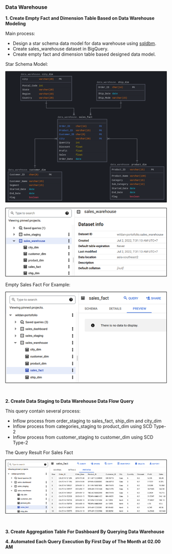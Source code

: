 ### Data Warehouse

  **1. Create Empty Fact and Dimension Table Based on Data Warehouse Modeling**
   
  Main process: 
   - Design a star schema data model for data warehouse using [sqldbm](https://app.sqldbm.com). 
   - Create sales_warehouse dataset in BigQuery.
   - Create empty fact and dimension table based designed data model.
    
  Star Schema Model:  

  <p align="center">
      <img src="images/data_warehouse_design.png" style="border: 1px solid black" alt="Data Staging Design" >
  </p>
     
  <p align="center">
      <img src="images/dataset_warehouse.png" style="border: 1px solid black" alt="Data Staging Design" >
  </p>

  Empty Sales Fact For Example:
  <p align="center">
      <img src="images/empty_sales_fact.png" style="border: 1px solid black" alt="Data Staging Design" >
  </p>
  <br>
   

**2. Create Data Staging to Data Warehouse Data Flow Query**
  
  This query contain several process:  
  - Inflow process from order_staging to sales_fact, ship_dim and city_dim
  - Inflow process from categories_staging to product_dim using SCD Type-2
  - Inflow process from customer_staging to customer_dim using SCD Type-2
  
  
The Query Result For Sales Fact 
<p align="center">
      <img src="images/not_empty_sales_fact.png" style="border: 1px solid black" alt="Data Staging Design" >
  </p>
<br>

**3. Create Aggregation Table For Dashboard By Querying Data Warehouse**


**4. Automated Each Query Execution By First Day of The Month at 02.00 AM**
